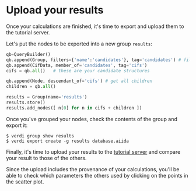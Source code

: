 # Upload your results

Once your calculations are finished, it's time to export and upload
them to the tutorial server.

Let's put the nodes to be exported into a new group `results`:

```python
qb=QueryBuilder()
qb.append(Group, filters={'name':'candidates'}, tag='candidates') # filter by 'mofs' group 
qb.append(CifData, member_of='candidates', tag='cifs')
cifs = qb.all()   # these are your candidate structures

qb.append(Node, descendant_of='cifs') # get all children 
children = qb.all()

results = Group(name='results')
results.store() 
results.add_nodes([ n[0] for n in cifs + children ])
```

Once you've grouped your nodes, check the contents of the group and
export it:

```terminal
$ verdi group show results
$ verdi export create -g results database.aiida
```

Finally, it's time to upload your results to the [tutorial server](http://34.244.178.26)
and compare your result to those of the others.

Since the upload includes the provenance of your calculations,
you'll be able to check which parameters the others used
by clicking on the points in the scatter plot.
